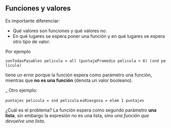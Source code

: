 Funciones y valores
-------------------

Es importante diferenciar:

-   Qué valores son funciones y qué valores no.
-   En qué lugares se espera poner una función y en qué lugares se espera otro tipo de valor.

Por ejemplo

`sonTodasPasables pelicula = all (puntajePromedio pelicula > 6) (snd pelicula)`

tiene un error porque la función espera como parámetro una función, mientras que **no es una función** (denota un valor booleano).

\_ Otro ejemplo:

`puntajes pelicula = snd pelicula`
`esRiesgosa = elem 1 puntajes`

¿Cuál es el problema? La función espera como segundo parámetro **una lista**, sin embargo la expresión no es una lista, sino *una función que devuelve una lista*.
